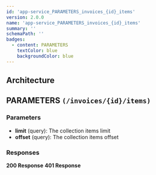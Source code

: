 ```yaml
---
id: 'app-service_PARAMETERS_invoices_{id}_items'
version: 2.0.0
name: 'app-service_PARAMETERS_invoices_{id}_items'
summary: ''
schemaPath: ''
badges:
  - content: PARAMETERS
    textColor: blue
    backgroundColor: blue
---
```

## Architecture
<NodeGraph />



## PARAMETERS `(/invoices/{id}/items)`

### Parameters
- **limit** (query): The collection items limit
- **offset** (query): The collection items offset




### Responses
**200 Response**
<SchemaViewer file="response-200.json" maxHeight="500" id="response-200" />
      **401 Response**
<SchemaViewer file="response-401.json" maxHeight="500" id="response-401" />
